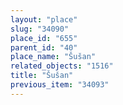 ```yaml
---
layout: "place"
slug: "34090"
place_id: "655"
parent_id: "40"
place_name: "Šušan"
related_objects: "1516"
title: "Šušan"
previous_item: "34093"
---
```


